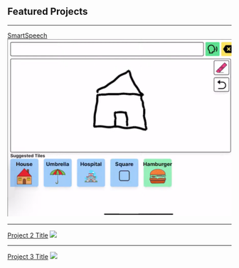 ## Featured Projects

---
[SmartSpeech]([/sample_page](https://github.com/anthonyjromann/project-smartspeech))
<img src="images/smartspeech.png?raw=true"/>

---
[Project 2 Title](/pdf/sample_presentation.pdf)
<img src="images/dummy_thumbnail.jpg?raw=true"/>

---
[Project 3 Title](http://example.com/)
<img src="images/dummy_thumbnail.jpg?raw=true"/>

